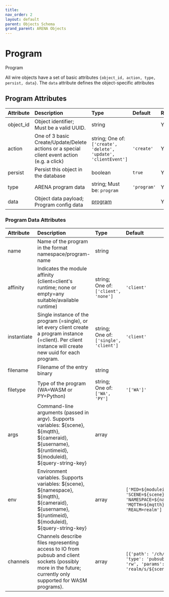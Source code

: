 ```yaml
---
title: 
nav_order: 2
layout: default
parent: Objects Schema
grand_parent: ARENA Objects
---
```



Program
=======


Program

All wire objects have a set of basic attributes ```{object_id, action, type, persist, data}```. The ```data``` attribute defines the object-specific attributes

Program Attributes
-------------------

|Attribute|Description|Type|Default|Required|
| :--- | :--- | :--- | :--- | :--- |
|object_id|Object identifier; Must be a valid UUID.|string||Yes|
|action|One of 3 basic Create/Update/Delete actions or a special client event action (e.g. a click)|string; One of: ```['create', 'delete', 'update', 'clientEvent']```|```'create'```|Yes|
|persist|Persist this object in the database|boolean|```true```|Yes|
|type|ARENA program data|string; Must be: ```program```|```'program'```|Yes|
|data|Object data payload; Program config data|[program](program)||Yes|

### Program Data Attributes

|Attribute|Description|Type|Default|Required|
| :--- | :--- | :--- | :--- | :--- |
|name|Name of the program in the format namespace/program-name|string||Yes|
|affinity|Indicates the module affinity (client=client's runtime; none or empty=any suitable/available runtime)|string; One of: ```['client', 'none']```|```'client'```|No|
|instantiate|Single instance of the program (=single), or let every client create a program instance (=client). Per client instance will create new uuid for each program.|string; One of: ```['single', 'client']```|```'client'```|Yes|
|filename|Filename of the entry binary|string||Yes|
|filetype|Type of the program (WA=WASM or PY=Python)|string; One of: ```['WA', 'PY']```|```'['WA']'```|Yes|
|args|Command-line arguments (passed in argv). Supports variables: ${scene}, ${mqtth}, ${cameraid}, ${username}, ${runtimeid}, ${moduleid}, ${query-string-key}|array||No|
|env|Environment variables. Supports variables: ${scene}, ${namespace}, ${mqtth}, ${cameraid}, ${username}, ${runtimeid}, ${moduleid}, ${query-string-key}|array|```['MID=${moduleid}', 'SCENE=${scene}', 'NAMESPACE=${namespace}', 'MQTTH=${mqtth}', 'REALM=realm']```|Yes|
|channels|Channels describe files representing access to IO from pubsub and client sockets (possibly more in the future; currently only supported for WASM programs).|array|```[{'path': '/ch/${scene}', 'type': 'pubsub', 'mode': 'rw', 'params': {'topic': 'realm/s/${scene}'}}]```|No|
